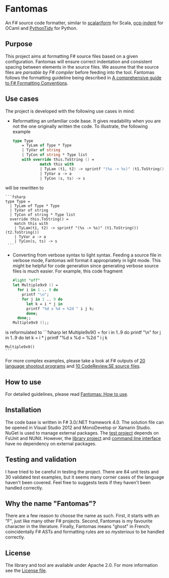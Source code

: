 Fantomas
========

An F# source code formatter, similar to [scalariform](https://github.com/mdr/scalariform) for Scala, [ocp-indent](https://github.com/OCamlPro/ocp-indent) for OCaml and [PythonTidy](https://github.com/acdha/PythonTidy) for Python.

## Purpose
This project aims at formatting F# source files based on a given configuration.
Fantomas will ensure correct indentation and consistent spacing between elements in the source files.
We assume that the source files are *parsable by F# compiler* before feeding into the tool.
Fantomas follows the formatting guideline being described in [A comprehensive guide to F# Formatting Conventions](FormattingConventions.md).

## Use cases
The project is developed with the following use cases in mind:
 - Reformatting an unfamiliar code base. It gives readability when you are not the one originally written the code. 
To illustrate, the following example

	```fsharp
	type Type
	    = TyLam of Type * Type
	    | TyVar of string
	    | TyCon of string * Type list
	    with override this.ToString () =
	            match this with
	            | TyLam (t1, t2) -> sprintf "(%s -> %s)" (t1.ToString()) (t2.ToString())
	            | TyVar a -> a
	            | TyCon (s, ts) -> s
	 ```
will be rewritten to

	```fsharp
	type Type = 
	  | TyLam of Type * Type
	  | TyVar of string
	  | TyCon of string * Type list
	  override this.ToString() = 
	    match this with
	    | TyLam(t1, t2) -> sprintf "(%s -> %s)" (t1.ToString()) (t2.ToString())
	    | TyVar a -> a
	    | TyCon(s, ts) -> s
	 ```

 - Converting from verbose syntax to light syntax. 
Feeding a source file in verbose mode, Fantomas will format it appropriately in light mode.
This might be helpful for code generation since generating verbose source files is much easier.
For example, this code fragment

	```fsharp
	#light "off"
	let Multiple9x9 () = 
	  for i in 1 .. 9 do
	    printf "\n";
	    for j in 1 .. 9 do
	      let k = i * j in
	      printf "%d x %d = %2d " i j k;
	      done;
	  done;;
	Multiple9x9 ();;
	```	
is reformulated to 
	```fsharp
	let Multiple9x9() = 
	  for i in 1..9 do
	    printf "\n"
	    for j in 1..9 do
	      let k = i * j
	      printf "%d x %d = %2d " i j k
	
	Multiple9x9()
	```

For more complex examples, please take a look at F# outputs of [20 language shootout programs](tests/languageshootout_output) and [10 CodeReview.SE source files](tests/stackexchange_output).

## How to use
For detailed guidelines, please read [Fantomas: How to use](Usage.md).

## Installation
The code base is written in F# 3.0/.NET framework 4.0. 
The solution file can be opened in Visual Studio 2012 and MonoDevelop or Xamarin Studio.
NuGet is used to manage external packages.
The [test project](src/Fantomas.Tests) depends on FsUnit and NUNit.
However, the [library project](src/Fantomas) and [command line interface](src/Fantomas.Cmd) have no dependency on external packages.

## Testing and validation
I have tried to be careful in testing the project.
There are 84 unit tests and 30 validated test examples, 
but it seems many corner cases of the language haven't been covered.
Feel free to suggests tests if they haven't been handled correctly.

## Why the name "Fantomas"?
There are a few reason to choose the name as such. First, it starts with an "F", just like many other F# projects. Second, Fantomas is my favourite character in the literature. Finally, Fantomas means "ghost" in French; coincidentally F# ASTs and formatting rules are so *mysterious* to be handled correctly.

## License
The library and tool are available under Apache 2.0. 
For more information see the [License file](LICENSE.md).
